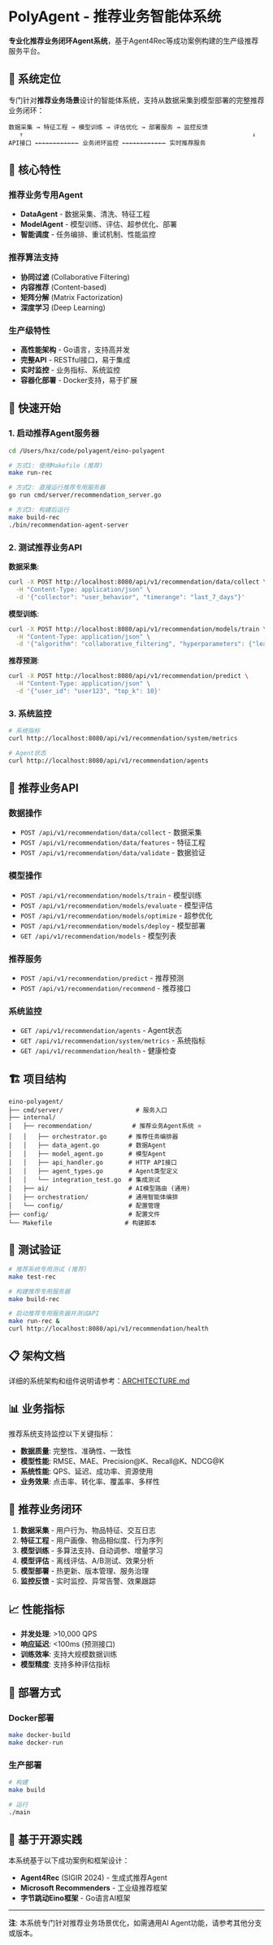 # PolyAgent - 推荐业务智能体系统

**专业化推荐业务闭环Agent系统**，基于Agent4Rec等成功案例构建的生产级推荐服务平台。

## 🎯 系统定位

专门针对**推荐业务场景**设计的智能体系统，支持从数据采集到模型部署的完整推荐业务闭环：

```
数据采集 → 特征工程 → 模型训练 → 评估优化 → 部署服务 → 监控反馈
   ↑                                                               ↓
API接口 ←←←←←←←←←←←← 业务闭环监控 ←←←←←←←←←←←← 实时推荐服务
```

## 🚀 核心特性

### 推荐业务专用Agent
- **DataAgent** - 数据采集、清洗、特征工程
- **ModelAgent** - 模型训练、评估、超参优化、部署
- **智能调度** - 任务编排、重试机制、性能监控

### 推荐算法支持
- **协同过滤** (Collaborative Filtering)
- **内容推荐** (Content-based)  
- **矩阵分解** (Matrix Factorization)
- **深度学习** (Deep Learning)

### 生产级特性
- **高性能架构** - Go语言，支持高并发
- **完整API** - RESTful接口，易于集成
- **实时监控** - 业务指标、系统监控
- **容器化部署** - Docker支持，易于扩展

## 📖 快速开始

### 1. 启动推荐Agent服务器

```bash
cd /Users/hxz/code/polyagent/eino-polyagent

# 方式1: 使用Makefile (推荐)
make run-rec

# 方式2: 直接运行推荐专用服务器
go run cmd/server/recommendation_server.go

# 方式3: 构建后运行
make build-rec
./bin/recommendation-agent-server
```

### 2. 测试推荐业务API

**数据采集**:
```bash
curl -X POST http://localhost:8080/api/v1/recommendation/data/collect \
  -H "Content-Type: application/json" \
  -d '{"collector": "user_behavior", "timerange": "last_7_days"}'
```

**模型训练**:
```bash
curl -X POST http://localhost:8080/api/v1/recommendation/models/train \
  -H "Content-Type: application/json" \
  -d '{"algorithm": "collaborative_filtering", "hyperparameters": {"learning_rate": 0.001}}'
```

**推荐预测**:
```bash
curl -X POST http://localhost:8080/api/v1/recommendation/predict \
  -H "Content-Type: application/json" \
  -d '{"user_id": "user123", "top_k": 10}'
```

### 3. 系统监控

```bash
# 系统指标
curl http://localhost:8080/api/v1/recommendation/system/metrics

# Agent状态
curl http://localhost:8080/api/v1/recommendation/agents
```

## 🔧 推荐业务API

### 数据操作
- `POST /api/v1/recommendation/data/collect` - 数据采集
- `POST /api/v1/recommendation/data/features` - 特征工程
- `POST /api/v1/recommendation/data/validate` - 数据验证

### 模型操作
- `POST /api/v1/recommendation/models/train` - 模型训练
- `POST /api/v1/recommendation/models/evaluate` - 模型评估
- `POST /api/v1/recommendation/models/optimize` - 超参优化
- `POST /api/v1/recommendation/models/deploy` - 模型部署
- `GET /api/v1/recommendation/models` - 模型列表

### 推荐服务
- `POST /api/v1/recommendation/predict` - 推荐预测
- `POST /api/v1/recommendation/recommend` - 推荐接口

### 系统监控
- `GET /api/v1/recommendation/agents` - Agent状态
- `GET /api/v1/recommendation/system/metrics` - 系统指标
- `GET /api/v1/recommendation/health` - 健康检查

## 🏗️ 项目结构

```
eino-polyagent/
├── cmd/server/                    # 服务入口
├── internal/
│   ├── recommendation/           # 推荐业务Agent系统 ⭐
│   │   ├── orchestrator.go      # 推荐任务编排器
│   │   ├── data_agent.go        # 数据Agent
│   │   ├── model_agent.go       # 模型Agent
│   │   ├── api_handler.go       # HTTP API接口
│   │   ├── agent_types.go       # Agent类型定义
│   │   └── integration_test.go  # 集成测试
│   ├── ai/                      # AI模型路由 (通用)
│   ├── orchestration/           # 通用智能体编排
│   └── config/                  # 配置管理
├── config/                      # 配置文件
└── Makefile                    # 构建脚本
```

## 🧪 测试验证

```bash
# 推荐系统专用测试 (推荐)
make test-rec

# 构建推荐专用服务器
make build-rec

# 启动推荐专用服务器并测试API
make run-rec &
curl http://localhost:8080/api/v1/recommendation/health
```

## 📋 架构文档

详细的系统架构和组件说明请参考：[ARCHITECTURE.md](ARCHITECTURE.md)

## 📊 业务指标

推荐系统支持监控以下关键指标：

- **数据质量**: 完整性、准确性、一致性
- **模型性能**: RMSE、MAE、Precision@K、Recall@K、NDCG@K
- **系统性能**: QPS、延迟、成功率、资源使用
- **业务效果**: 点击率、转化率、覆盖率、多样性

## 🔄 推荐业务闭环

1. **数据采集** - 用户行为、物品特征、交互日志
2. **特征工程** - 用户画像、物品相似度、行为序列
3. **模型训练** - 多算法支持、自动调参、增量学习
4. **模型评估** - 离线评估、A/B测试、效果分析
5. **模型部署** - 热更新、版本管理、服务治理
6. **监控反馈** - 实时监控、异常告警、效果跟踪

## 📈 性能指标

- **并发处理**: >10,000 QPS
- **响应延迟**: <100ms (预测接口)
- **训练效率**: 支持大规模数据训练
- **模型精度**: 支持多种评估指标

## 🚢 部署方式

### Docker部署
```bash
make docker-build
make docker-run
```

### 生产部署
```bash
# 构建
make build

# 运行
./main
```

## 🤝 基于开源实践

本系统基于以下成功案例和框架设计：
- **Agent4Rec** (SIGIR 2024) - 生成式推荐Agent
- **Microsoft Recommenders** - 工业级推荐框架
- **字节跳动Eino框架** - Go语言AI框架

---

**注**: 本系统专门针对推荐业务场景优化，如需通用AI Agent功能，请参考其他分支或版本。